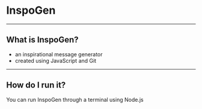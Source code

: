 # InspoGen
---------------------
## What is InspoGen?
+ an inspirational message generator
+ created using JavaScript and Git
---------------------
## How do I run it?
You can run InspoGen through a terminal using Node.js